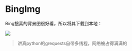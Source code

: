 # BingImg

Bing搜索的背景图很好看，所以将其下载到本地：

![](http://s.cn.bing.net/az/hprichbg/rb/CircularIncaTerraces_ZH-CN12305945804_1920x1080.jpg)

>讲真python的grequests自带多线程，网络被占得满满的
